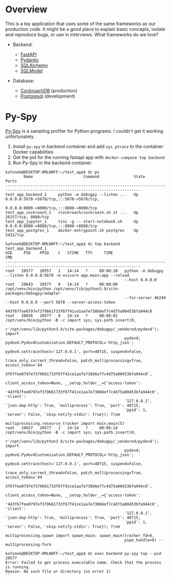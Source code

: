 # Overview

This is a toy application that uses some of the same frameworks as our production code.  It might be a good place to explain basic concepts, isolate and reproduce bugs, or use in interviews.  What frameworks do we love?

  * Backend:
    * [FastAPI](https://fastapi.tiangolo.com/)
    * [Pydantic](https://pydantic-docs.helpmanual.io/)
    * [SQLAlchemy](https://www.sqlalchemy.org/)
    * [SQLModel](https://sqlmodel.tiangolo.com/)
 
  * Database:
    * [CockroachDB](https://www.cockroachlabs.com/) (production)
    * [Postgresql](https://www.postgresql.org/) (development)


# Py-Spy

[Py-Spy](https://github.com/benfred/py-spy) is a sampling profiler for Python programs.  I couldn't get it working unfortunately.

1. Install `py-spy` in backend container and add `sys_ptrace` to the container Docker capabilities
2. Get the pid for the running fastapi app with `docker-compose top backend`
3. Run Py-Spy in the backend container

```
kafonek@DESKTOP-0MLN0FF:~/test_app$ dc ps
        Name                      Command               State                                 Ports                              
---------------------------------------------------------------------------------------------------------------------------------
test_app_backend_1     python -m debugpy --listen ...   Up      0.0.0.0:5678->5678/tcp,:::5678->5678/tcp,                        
                                                                0.0.0.0:8000->8000/tcp,:::8000->8000/tcp                         
test_app_cockroach_1   /cockroach/cockroach.sh st ...   Up      26257/tcp, 8080/tcp                                              
test_app_jupyter_1     tini -g -- start-notebook.sh     Up      0.0.0.0:8888->8888/tcp,:::8888->8888/tcp                         
test_app_postgres_1    docker-entrypoint.sh postgres    Up      5432/tcp        

kafonek@DESKTOP-0MLN0FF:~/test_app$ dc top backend
test_app_backend_1
UID     PID    PPID    C   STIME   TTY     TIME                                          CMD                                     
---------------------------------------------------------------------------------------------------------------------------------
root   20577   20557   1   14:14   ?     00:00:10   python -m debugpy --listen 0.0.0.0:5678 -m uvicorn app.main:app --reload     
                                                    --host 0.0.0.0                                                               
root   20643   20577   0   14:14   ?     00:00:00   /opt/venv/bin/python /opt/venv/lib/python3.9/site-packages/debugpy/adapter   
                                                    --for-server 46249 --host 0.0.0.0 --port 5678 --server-access-token          
                                                    443f67fee0797ef379661733f67f41ce1aa7e738b6ef7c4d75a00453bfa944c0             
root   20656   20577   0   14:14   ?     00:00:02   /opt/venv/bin/python -B -c import sys; sys.path.insert(0,                    
                                                    r'/opt/venv/lib/python3.9/site-packages/debugpy/_vendored/pydevd'); import   
                                                    pydevd; pydevd.PydevdCustomization.DEFAULT_PROTOCOL='http_json';             
                                                    pydevd.settrace(host='127.0.0.1', port=40715, suspend=False,                 
                                                    trace_only_current_thread=False, patch_multiprocessing=True, access_token='44
                                                    3f67fee0797ef379661733f67f41ce1aa7e738b6ef7c4d75a00453bfa944c0',             
                                                    client_access_token=None, __setup_holder__={'access-token':                  
                                                    '443f67fee0797ef379661733f67f41ce1aa7e738b6ef7c4d75a00453bfa944c0', 'client':
                                                    '127.0.0.1', 'json-dap-http': True, 'multiprocess': True, 'port': 40715,     
                                                    'ppid': 1, 'server': False, 'skip-notify-stdin': True}); from                
                                                    multiprocessing.resource_tracker import main;main(5)                         
root   20657   20577   1   14:14   ?     00:00:14   /opt/venv/bin/python -B -c import sys; sys.path.insert(0,                    
                                                    r'/opt/venv/lib/python3.9/site-packages/debugpy/_vendored/pydevd'); import   
                                                    pydevd; pydevd.PydevdCustomization.DEFAULT_PROTOCOL='http_json';             
                                                    pydevd.settrace(host='127.0.0.1', port=40715, suspend=False,                 
                                                    trace_only_current_thread=False, patch_multiprocessing=True, access_token='44
                                                    3f67fee0797ef379661733f67f41ce1aa7e738b6ef7c4d75a00453bfa944c0',             
                                                    client_access_token=None, __setup_holder__={'access-token':                  
                                                    '443f67fee0797ef379661733f67f41ce1aa7e738b6ef7c4d75a00453bfa944c0', 'client':
                                                    '127.0.0.1', 'json-dap-http': True, 'multiprocess': True, 'port': 40715,     
                                                    'ppid': 1, 'server': False, 'skip-notify-stdin': True}); from                
                                                    multiprocessing.spawn import spawn_main; spawn_main(tracker_fd=6,            
                                                    pipe_handle=8) --multiprocessing-fork  

kafonek@DESKTOP-0MLN0FF:~/test_app$ dc exec backend py-spy top --pid 20577
Error: Failed to get process executable name. Check that the process is running.
Reason: No such file or directory (os error 2)
``